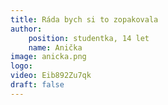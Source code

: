 ```yaml
---
title: Ráda bych si to zopakovala
author:
    position: studentka, 14 let
    name: Anička
image: anicka.png
logo:
video: Eib892Zu7qk
draft: false
---
```

